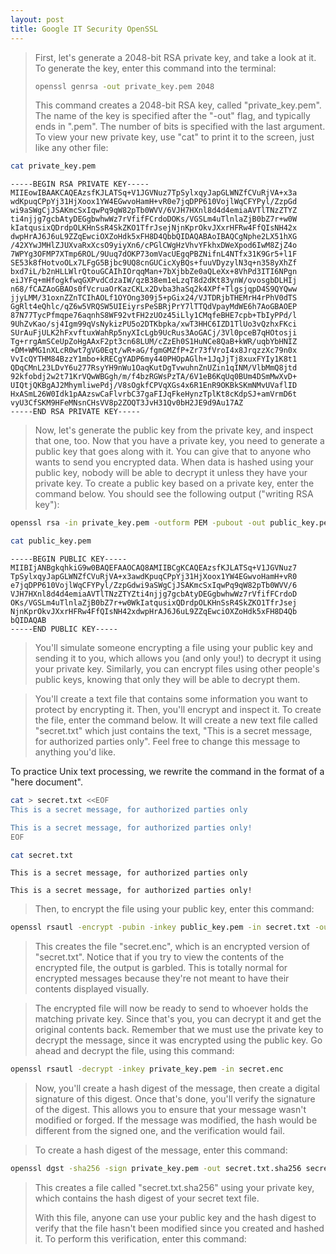 ```yaml
---
layout: post
title: Google IT Security OpenSSL
---
```


> First, let's generate a 2048-bit RSA private key, and take a look at it. To generate the key, enter this command into the terminal:
> 
> ```bash
> openssl genrsa -out private_key.pem 2048
> ```
>
> This command creates a 2048-bit RSA key, called "private_key.pem". The name of the key is specified after the "-out" flag, and typically ends in ".pem". The number of bits is specified with the last argument. To view your new private key, use "cat" to print it to the screen, just like any other file:

```bash
cat private_key.pem
```

```
-----BEGIN RSA PRIVATE KEY-----
MIIEowIBAAKCAQEAzsfKJLATSq+V1JGVNuz7TpSylxqyJapGLWNZfCVuRjVA+x3a
wdKpuqCPpYj31HjXoox1YW4EGwvoHamH+vR0e7jqDPP610VojlWqCFYPyl/ZzpGd
wi9aSWgCjJSAKmcSxIqwPq9qW82pTb0WVV/6VJH7HXnl8d4d4emiaAVTlTNzZTYZ
ti4njjg7gcbAtyDEGgbwhwWz7rVfifFCrdoDOKs/VGSLm4uTlnlaZjB0bZ7r+w0W
kIatqusixQDrdpOLKHnSsR4SkZKO1TfrJsejNjnKprOkvJXxrHFRw4FfQIsNH42x
dwpHrAJ6J6uL9ZZqEwciOXZoHdk5xFH8D4QbbQIDAQABAoIBAQCgNphe2LX51hXG
/42XYwJMHlZJUXvaRxXcsO9yiyXn6/cPGlCWgHzVhvYFkhxDWeXpod6IwM8ZjZ4o
7WPYg3OFMP7XTmp6ROL/9Uuq7dOKP73omVacUEgqPBZNifnL4NTfx31K9Gr5+l1F
SE53k8fHotvoOLx7LFgG5Bjbc9UQ8cnGUCicXyBQs+fuuVDyzylN3q+n358yXhZf
bxd7iL/b2nHLLWlrQtouGCAIhIOrqqMan+7bXjbbZe0aQLeXx+8VhPd3ITI6NPgn
eiJYFq+mHfogkfwqGXPvdCdzaIW/qzB38em1eLzqT8d2dKt83ynW/ovosgbDLHIj
n68/fCAZAoGBAOs0fVcruaOrKazCKLx2Dvba3haSq2k4XPf+TlgsjqpD4S9QYQww
jjyLMM/31oxnZZnTCIhAOLf1OYOng309j5+pGix24/VJTDRjbTHEMrH4rPhV0dTS
GgRlt4eQhlc/qZ6w5VRQSW5UIEiyrsPeSBRjPrY7lTTQdVpayMdWE6h7AoGBAOEP
87N77TycPfmqpe76aqnhS8WF92vtFH2zUOz45iLly1CMqfeBHE7cpb+TbIyPPd/l
9UhZvKao/sj4Igm99qVsNykizPU5o2DTKbpka/xwT3HHC6IZD1TlUo3vQzhxFKci
SUrAuFjULK2hFxvftuxWahRp5nyXIcLgb9UcRus3AoGACj/3Vl0pceB7qHOtosji
Tg+rrgAmSCeUpZoHgAAxF2pt3cn68LUM/cZzEh0S1HuNCe8QaB+kWR/uqbYbHNIZ
+DM+WMG1nXLcR0wt7gVG0Eqt/wR+aG/fgmGMZfP+Zr73fVroI4x8JrqzzXc79n0x
VvIcQYTHM84BzzY1mbo+kRECgYADP6my440PHOpAGlh+1JqJjTj8xuxFYIy1K8t1
QDqCMnL23LDvY6u277RsyYH9nWu1OaqKutDgTvwuhnZnUZin1qINM/VlbMmQ8jtd
92kfobdj2w2t71KrVQwWBGgh/m/f4bzRGWsPzTA/6V1eB6KqUq0BUm4DSmMwXvD+
UIQtjQKBgAJ2MhymliwePdj/V8sOgkfCPVqXGs4x6R1EnR9OKBkSKmNMvUVaflID
HxASmL26W0Idk1pAAzswCaFlvrbC37gaFIJqFkeHynzTplKt8cKdpSJ+amVrmD6t
vyU3CfSKM9HFeMNsnCHsVV8p2ZOQT3JvH31Qv0bH2JE9d9Au17AZ
-----END RSA PRIVATE KEY-----
```

> Now, let's generate the public key from the private key, and inspect that one, too. Now that you have a private key, you need to generate a public key that goes along with it. You can give that to anyone who wants to send you encrypted data. When data is hashed using your public key, nobody will be able to decrypt it unless they have your private key. To create a public key based on a private key, enter the command below. You should see the following output ("writing RSA key"):

```bash
openssl rsa -in private_key.pem -outform PEM -pubout -out public_key.pem
```

```bash
cat public_key.pem
```

```
-----BEGIN PUBLIC KEY-----
MIIBIjANBgkqhkiG9w0BAQEFAAOCAQ8AMIIBCgKCAQEAzsfKJLATSq+V1JGVNuz7
TpSylxqyJapGLWNZfCVuRjVA+x3awdKpuqCPpYj31HjXoox1YW4EGwvoHamH+vR0
e7jqDPP610VojlWqCFYPyl/ZzpGdwi9aSWgCjJSAKmcSxIqwPq9qW82pTb0WVV/6
VJH7HXnl8d4d4emiaAVTlTNzZTYZti4njjg7gcbAtyDEGgbwhwWz7rVfifFCrdoD
OKs/VGSLm4uTlnlaZjB0bZ7r+w0WkIatqusixQDrdpOLKHnSsR4SkZKO1TfrJsej
NjnKprOkvJXxrHFRw4FfQIsNH42xdwpHrAJ6J6uL9ZZqEwciOXZoHdk5xFH8D4Qb
bQIDAQAB
-----END PUBLIC KEY-----
```

> You'll simulate someone encrypting a file using your public key and sending it to you, which allows you (and only you!) to decrypt it using your private key. Similarly, you can encrypt files using other people's public keys, knowing that only they will be able to decrypt them.

> You'll create a text file that contains some information you want to protect by encrypting it. Then, you'll encrypt and inspect it. To create the file, enter the command below. It will create a new text file called "secret.txt" which just contains the text, "This is a secret message, for authorized parties only". Feel free to change this message to anything you'd like.

To practice Unix text processing, we rewrite the command in the format of a "here document".

```bash
cat > secret.txt <<EOF
This is a secret message, for authorized parties only

This is a secret message, for authorized parties only!
EOF
```

```bash
cat secret.txt
```

```
This is a secret message, for authorized parties only

This is a secret message, for authorized parties only!
```

> Then, to encrypt the file using your public key, enter this command:

```bash
openssl rsautl -encrypt -pubin -inkey public_key.pem -in secret.txt -out secret.enc
```

> This creates the file "secret.enc", which is an encrypted version of "secret.txt". Notice that if you try to view the contents of the encrypted file, the output is garbled. This is totally normal for encrypted messages because they're not meant to have their contents displayed visually.

> The encrypted file will now be ready to send to whoever holds the matching private key. Since that's you, you can decrypt it and get the original contents back. Remember that we must use the private key to decrypt the message, since it was encrypted using the public key. Go ahead and decrypt the file, using this command:

```bash
openssl rsautl -decrypt -inkey private_key.pem -in secret.enc
```

> Now, you'll create a hash digest of the message, then create a digital signature of this digest. Once that's done, you'll verify the signature of the digest. This allows you to ensure that your message wasn't modified or forged. If the message was modified, the hash would be different from the signed one, and the verification would fail.

> To create a hash digest of the message, enter this command:

```bash
openssl dgst -sha256 -sign private_key.pem -out secret.txt.sha256 secret.txt
```

> This creates a file called "secret.txt.sha256" using your private key, which contains the hash digest of your secret text file.
>
> With this file, anyone can use your public key and the hash digest to verify that the file hasn't been modified since you created and hashed it. To perform this verification, enter this command: